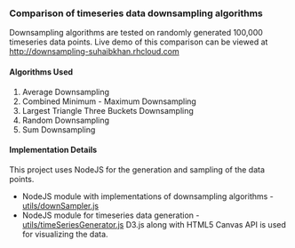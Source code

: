 ### Comparison of timeseries data downsampling algorithms

Downsampling algorithms are tested on randomly generated 100,000 timeseries data points.
Live demo of this comparison can be viewed at http://downsampling-suhaibkhan.rhcloud.com

#### Algorithms Used
1. Average Downsampling
2. Combined Minimum - Maximum Downsampling
3. Largest Triangle Three Buckets Downsampling
4. Random Downsampling
5. Sum Downsampling

#### Implementation Details
This project uses NodeJS for the generation and sampling of the data points.
* NodeJS module with implementations of downsampling algorithms - [utils/downSampler.js](https://github.com/suhaibkhan/downsampling-demo/blob/master/utils/downSampler.js)
* NodeJS module for timeseries data generation - [utils/timeSeriesGenerator.js](https://github.com/suhaibkhan/downsampling-demo/blob/master/utils/timeSeriesGenerator.js)
D3.js along with HTML5 Canvas API is used for visualizing the data.
